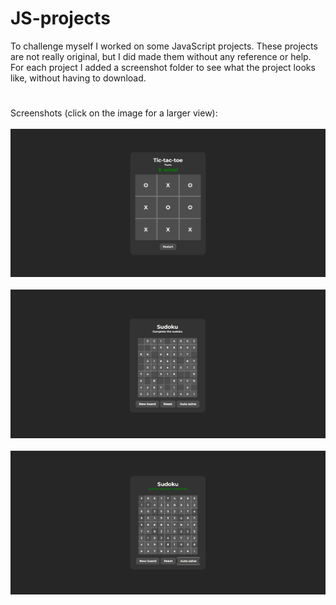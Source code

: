 # JS-projects
To challenge myself I worked on some JavaScript projects. These projects are not really original, but I did made them without any reference or help. For each project I added a screenshot folder to see what the project looks like, without having to download.
#
Screenshots (click on the image for a larger view):
<br>
<br>
<img src="Tic-tac-toe/screenshots/screenshot1-tictactoe.png">
<br>
<br>
<img src="Sudoku/screenshots/screenshot1-sudoku.png">
<br>
<br>
<img src="Sudoku/screenshots/screenshot2-sudoku.png">
<br>
<br>